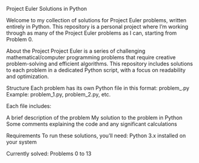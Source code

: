 Project Euler Solutions in Python

Welcome to my collection of solutions for Project Euler problems, written entirely in Python. This repository is a personal project where I’m working through as many of the Project Euler problems as I can, starting from Problem 0.

About the Project
Project Euler is a series of challenging mathematical/computer programming problems that require creative problem-solving and efficient algorithms. This repository includes solutions to each problem in a dedicated Python script, with a focus on readability and optimization.

Structure
Each problem has its own Python file in this format: problem_<number>.py
Example: problem_1.py, problem_2.py, etc.

Each file includes:

A brief description of the problem
My solution to the problem in Python
Some comments explaining the code and any significant calculations

Requirements
To run these solutions, you’ll need:
Python 3.x installed on your system

Currently solved:
Problems 0 to 13
